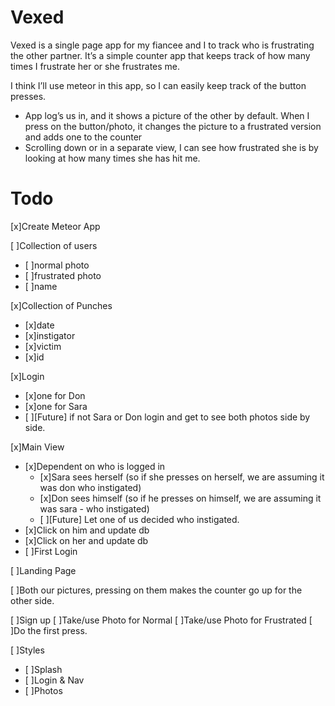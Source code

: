 # Vexed

Vexed is a single page app for my fiancee and I to track who is frustrating the other partner. It’s a simple counter app that keeps track of how many times I frustrate her or she frustrates me.

I think I’ll use meteor in this app, so I can easily keep track of the button presses.
   * App log’s us in, and it shows a picture of the other by default. When I press on the button/photo, it changes the picture to a frustrated version and adds one to the counter
   * Scrolling down or in a separate view, I can see how frustrated she is by looking at how many times she has hit me.


# Todo

[x]Create Meteor App

[ ]Collection of users
- [ ]normal photo
- [ ]frustrated photo
- [ ]name

[x]Collection of Punches
- [x]date
- [x]instigator
- [x]victim
- [x]id

[x]Login
- [x]one for Don
- [x]one for Sara
- [ ][Future] if not Sara or Don login and get to see both photos side by side.

[x]Main View
- [x]Dependent on who is logged in
    - [x]Sara sees herself (so if she presses on herself, we are assuming it was don who instigated)
    - [x]Don sees himself (so if he presses on himself, we are assuming it was sara - who instigated)
    - [ ][Future] Let one of us decided who instigated.
- [x]Click on him and update db
- [x]Click on her and update db
- [ ]First Login

[ ]Landing Page

[ ]Both our pictures, pressing on them makes the counter go up for the other side.

[ ]Sign up
[ ]Take/use Photo for Normal
[ ]Take/use Photo for Frustrated
[ ]Do the first press.

[ ]Styles
- [ ]Splash
- [ ]Login & Nav
- [ ]Photos
